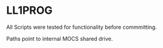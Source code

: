 # LL1PROG

All Scripts were tested for functionality before commmitting. 

Paths point to internal MOCS shared drive.  

